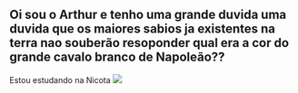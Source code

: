 ## Oi sou o Arthur e tenho uma grande duvida uma duvida que os maiores sabios ja existentes na terra nao souberão resoponder qual era a cor do grande cavalo branco de Napoleão??
Estou estudando na Nicota
![](https://tenor.com/pt-BR/view/looking-spiffy-dog-haircut-bad-haircut-gif-3038848003866845269)
